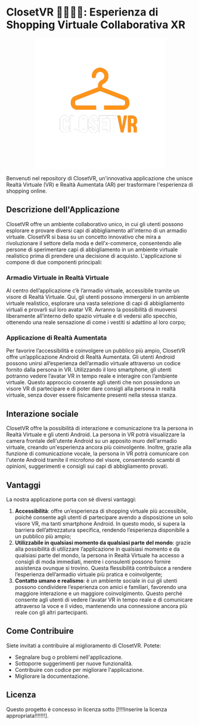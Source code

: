 # ClosetVR 🥽📱👔👞: Esperienza di Shopping Virtuale Collaborativa XR

<p align="center">
  <img src="Assets/Images/AndroidClient/Logo.png" width="350">
</p>

Benvenuti nel repository di ClosetVR, un'innovativa applicazione che unisce Realtà Virtuale (VR) e Realtà Aumentata (AR) per trasformare l'esperienza di shopping online.

## Descrizione dell'Applicazione

ClosetVR offre un ambiente collaborativo unico, in cui gli utenti possono esplorare e provare diversi capi di abbigliamento all'interno di un armadio virtuale. ClosetVR si basa su un concetto innovativo che mira a rivoluzionare il settore della moda e dell’x-commerce, consentendo alle persone di sperimentare capi di abbigliamento in un ambiente virtuale realistico prima di prendere una decisione di acquisto. L'applicazione si compone di due componenti principali:

### Armadio Virtuale in Realtà Virtuale
Al centro dell’applicazione c’è l’armadio virtuale, accessibile tramite un visore di Realtà Virtuale. Qui, gli utenti possono immergersi in un ambiente virtuale realistico, esplorare una vasta selezione di capi di abbigliamento virtuali e provarli sul loro avatar VR. Avranno la possibilità di muoversi liberamente all’interno dello spazio virtuale e di vedersi allo specchio, ottenendo una reale sensazione di come i vestiti si adattino al loro corpo;

### Applicazione di Realtà Aumentata

Per favorire l’accessibilità e coinvolgere un pubblico più ampio, ClosetVR offre un’applicazione Android di Realtà Aumentata. Gli utenti Android possono unirsi all’esperienza dell’armadio virtuale attraverso un codice fornito dalla persona in VR. Utilizzando il loro smartphone, gli utenti potranno vedere l’avatar VR in tempo reale e interagire con l’ambiente virtuale. Questo approccio consente agli utenti che non possiedono un visore VR di partecipare e di poter dare consigli alla persona in realtà virtuale, senza dover essere fisicamente presenti nella stessa stanza.

## Interazione sociale
ClosetVR offre la possibilità di interazione e comunicazione tra la persona in Realtà Virtuale e gli utenti Android. La persona in VR potrà visualizzare la camera frontale dell'utente Android su un apposito muro dell'armadio virtuale, creando un'esperienza ancora più coinvolgente. Inoltre, grazie alla funzione di comunicazione vocale, la persona in VR potrà comunicare con l'utente Android tramite il microfono del visore, consentendo scambi di opinioni, suggerimenti e consigli sui capi di abbigliamento provati.

## Vantaggi
La nostra applicazione porta con sé diversi vantaggi: 
1. **Accessibilità**: offre un’esperienza di shopping virtuale più accessibile, poiché consente agli utenti di partecipare avendo a disposizione un solo visore VR, ma tanti smartphone Android. In questo modo, si supera la barriera dell’attrezzatura specifica, rendendo l’esperienza disponibile a un pubblico più ampio;
2. **Utilizzabile in qualsiasi momento da qualsiasi parte del mondo**: grazie alla possibilità di utilizzare l’applicazione in qualsiasi momento e da qualsiasi parte del mondo, la persona in Realtà Virtuale ha accesso a consigli di moda immediati, mentre i consulenti possono fornire assistenza ovunque si trovino. Questa flessibilità contribuisce a rendere l’esperienza dell’armadio virtuale più pratica e coinvolgente;
3. **Contatto umano e realismo**: è un ambiente sociale in cui gli utenti possono condividere l’esperienza con amici e familiari, favorendo una maggiore interazione e un maggiore coinvolgimento. Questo perché consente agli utenti di vedere l’avatar VR in tempo reale e di comunicare attraverso la voce e il video, mantenendo una connessione ancora più reale con gli altri partecipanti.

## Come Contribuire

Siete invitati a contribuire al miglioramento di ClosetVR. Potete:

- Segnalare bug o problemi nell'applicazione.
- Sottoporre suggerimenti per nuove funzionalità.
- Contribuire con codice per migliorare l'applicazione.
- Migliorare la documentazione.

## Licenza

Questo progetto è concesso in licenza sotto [!!!!Inserire la licenza appropriata!!!!!!!].
